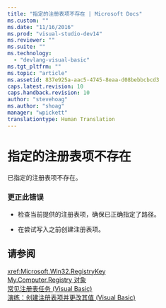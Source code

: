 ```yaml
---
title: "指定的注册表项不存在 | Microsoft Docs"
ms.custom: ""
ms.date: "11/16/2016"
ms.prod: "visual-studio-dev14"
ms.reviewer: ""
ms.suite: ""
ms.technology: 
  - "devlang-visual-basic"
ms.tgt_pltfrm: ""
ms.topic: "article"
ms.assetid: 837e925a-aac5-4745-8eaa-d08bebbcbcd3
caps.latest.revision: 10
caps.handback.revision: 10
author: "stevehoag"
ms.author: "shoag"
manager: "wpickett"
translationtype: Human Translation
---
```

# 指定的注册表项不存在
已指定的注册表项不存在。  
  
### 更正此错误  
  
-   检查当前提供的注册表项，确保已正确指定了路径。  
  
-   在尝试写入之前创建注册表项。  
  
## 请参阅  
 <xref:Microsoft.Win32.RegistryKey>   
 [My.Computer.Registry 对象](../../visual-basic/language-reference/objects/my-computer-registry-object.md)   
 [常见注册表任务 \(Visual Basic\)](http://msdn.microsoft.com/zh-cn/0bde9f77-b38b-4c76-bac2-ff6cda3087c4)   
 [演练：创建注册表项并更改其值 \(Visual Basic\)](http://msdn.microsoft.com/zh-cn/d8c890a1-d1b7-4c4f-bc16-1ccf16158b79)